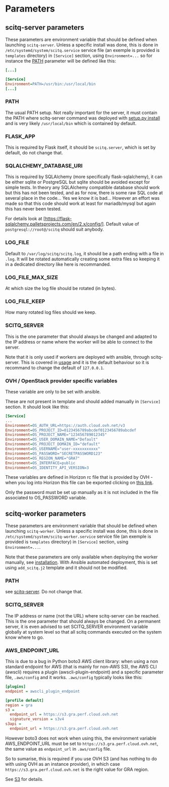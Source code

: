 # Parameters

## scitq-server parameters

These parameters are environment variable that should be defined when launching `scitq-server`. Unless a specific install was done, this is done in `/etc/systemd/system/scitq.service` service file (an exemple is provided is `templates` directory) in `[Service]` section, using `Environment=...` so for instance the [PATH](#path) parameter will be defined like this:
```ini
[...]

[Service]
Environment=PATH=/usr/bin:/usr/local/bin
[...]
```

### PATH
The usual PATH setup. Not really important for the server, it must contain the PATH where scitq-server command was deployed with [setup.py install](install.md#install-python-package) and is very likely `/usr/local/bin` which is contained by default.

### FLASK_APP
This is required by Flask itself, it should be `scitq.server`, which is set by default, do not change that.

### SQLALCHEMY_DATABASE_URI
This is required by SQLAlchemy (more specifically flask-sqlalchemy), it can be either sqlite or PostgreSQL but sqlite should be avoided except for simple tests. In theory any SQLAlchemy compatible database should work but this has not been tested, and as for now, there is some raw SQL code at several place in the code... Yes we know it is bad... However an effort was made so that this code should work at least for mariadb/mysql but again this has never been tested.

For details look at [https://flask-sqlalchemy.palletsprojects.com/en/2.x/config/]. Default value of `postgresql://root@/scitq` should suit anybody.

### LOG_FILE
Default to `/var/log/scitq/scitq.log`, it should be a path ending with a file in `.log`. It will be rotated automatically creating some extra files so keeping it in a dedicated directory like here is recommanded.

### LOG_FILE_MAX_SIZE
At which size the log file should be rotated (in bytes).

### LOG_FILE_KEEP
How many rotated log files should we keep.

### SCITQ_SERVER
This is the one parameter that should always be changed and adapted to the IP address or name where the worker will be able to connect to the server.

Note that it is only used if workers are deployed with ansible, through scitq-server. This is covered in [usage](usage.md) and it is the default behaviour so it is recommand to change the default of `127.0.0.1`.

### OVH / OpenStack provider specific variables

These variable are only to be set with ansible.

These are not present in template and should added manually in `[Service]` section.
It should look like this:

```ini
[Service]
...
Environment=OS_AUTH_URL=https://auth.cloud.ovh.net/v3
Environment=OS_PROJECT_ID=0123456789abcdef0123456789abcdef
Environment=OS_PROJECT_NAME="123456789012345"
Environment=OS_USER_DOMAIN_NAME="Default"
Environment=OS_PROJECT_DOMAIN_ID="default"
Environment=OS_USERNAME="user-xxxxxxxxxxx"
Environment=OS_PASSWORD="SECRETPASSWORD123"
Environment=OS_REGION_NAME="GRA7"
Environment=OS_INTERFACE=public
Environment=OS_IDENTITY_API_VERSION=3
```

These variables are defined in Horizon rc file that is provided by OVH - when you log into Horizon this file can be exported clicking on [this link](https://horizon.cloud.ovh.net/project/api_access/openrc/).

Only the password must be set up manually as it is not included in the file associated to OS_PASSWORD variable.


## scitq-worker parameters

These parameters are environment variable that should be defined when launching `scitq-worker`. Unless a specific install was done, this is done in `/etc/systemd/system/scitq-worker.service` service file (an exemple is provided is `templates` directory) in `[Service]` section, using `Environment=...`.

Note that these parameters are only available when deploying the worker manually, see [installation](install.md#manual-worker-deployment). With Ansible automated deployment, this is set using `add_scitq.j2` template and it should not be modified.

### PATH
see [scitq-server](#path). Do not change that.

### SCITQ_SERVER
The IP address or name (not the URL) where scitq-server can be reached. This is the one parameter that should always be changed. On a permanent server, it is even advised to set SCITQ_SERVER environment variable globally at system level so that all scitq commands executed on the system know where to go.

### AWS_ENDPOINT_URL
This is due to a bug in Python boto3 AWS client library: when using a non standard endpoint for AWS (that is mainly for non-AWS S3), the AWS CLI (awscli) requires a plugin (awscli-plugin-endpoint) and a specific parameter file, `.aws/config` and it works. `.aws/config` typically looks like this:

```ini
[plugins]
endpoint = awscli_plugin_endpoint

[profile default]
region = gra
s3 =
  endpoint_url = https://s3.gra.perf.cloud.ovh.net
  signature_version = s3v4
s3api =
  endpoint_url = https://s3.gra.perf.cloud.ovh.net
```

However boto3 does not work when using this, the environment variable AWS_ENDPOINT_URL must be set to `https://s3.gra.perf.cloud.ovh.net`, the same value as `endpoint_url` in `.aws/config` file.

So to sumarise, this is required if you use OVH S3 (and has nothing to do with using OVH as an instance provider), in which case  `https://s3.gra.perf.cloud.ovh.net` is the right value for GRA region.

See [S3](specific.md#aws-or-others-s3) for details.

